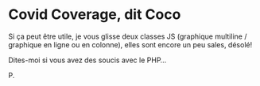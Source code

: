 # Covid Coverage, dit Coco

Si ça peut être utile, je vous glisse deux classes JS (graphique multiline / graphique en ligne ou en colonne), elles sont encore un peu sales, désolé!

Dites-moi si vous avez des soucis avec le PHP…

P.
